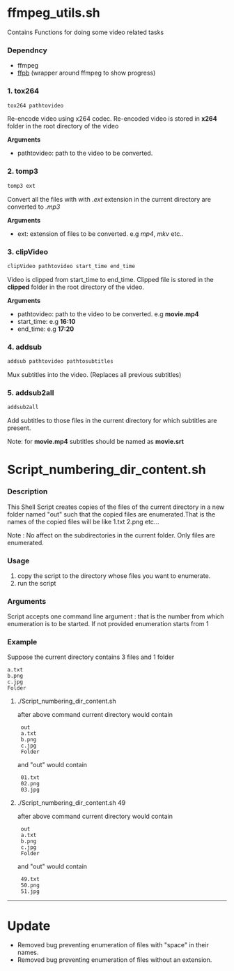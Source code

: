 # ffmpeg_utils.sh

Contains Functions for doing some video related tasks

### Dependncy
- ffmpeg
- [ffpb](https://github.com/althonos/ffpb) (wrapper around ffmpeg to show progress)

### 1. tox264

```bash
tox264 pathtovideo
```

Re-encode video using x264 codec. Re-encoded video is stored in **x264** folder in the root directory of the video

**Arguments**

- pathtovideo: path to the video to be converted.

### 2. tomp3

```bash
tomp3 ext
```

Convert all the files with with *.ext* extension in the current directory are converted to *.mp3*

**Arguments**

- ext: extension of files to be converted. e.g *mp4*, *mkv* etc..

### 3. clipVideo

```bash
clipVideo pathtovideo start_time end_time
```

Video is clipped from start_time to end_time. Clipped file is stored in the **clipped** folder in the root directory of the video.

**Arguments**

- pathtovideo: path to the video to be converted. e.g **movie.mp4**
- start_time: e.g **16:10**
- end_time: e.g **17:20**

### 4. addsub
```bash
addsub pathtovideo pathtosubtitles
```

Mux subtitles into the video. (Replaces all previous subtitles)

### 5. addsub2all

```bash
addsub2all
```

Add subtitles to those files in the current directory for which subtitles are present.

Note: for **movie.mp4** subtitles should be named as **movie.srt**

# Script_numbering_dir_content.sh

### Description

This Shell Script creates copies of the files of the current directory in a new folder named "out" such that the copied files are enumerated.That is the names of the copied files will be like 1.txt 2.png etc...

Note : No affect on the subdirectories in the current folder. Only files are 
	   enumerated.

### Usage
1. copy the script to the directory whose files you want to enumerate.
2. run the script

### Arguments
Script accepts one command line argument : that is the number from which enumeration is to be started. If not provided enumeration starts from 1

### Example
Suppose the current directory contains 3 files and 1 folder 
	
	a.txt 	
	b.png 	
	c.jpg 	
	Folder

1) ./Script_numbering_dir_content.sh 

	after above command current directory would contain
		
		out 	
		a.txt 	
		b.png 	
		c.jpg 	
		Folder

	and "out" would contain 
		
		01.txt 	
		02.png 	
		03.jpg  

2) ./Script_numbering_dir_content.sh 49

	after above command current directory would contain
		
		out 	
		a.txt 	
		b.png 	
		c.jpg 	
		Folder

	and "out" would contain 
	    
	    49.txt 	
	    50.png 	
	    51.jpg

___

# Update

- Removed bug preventing enumeration of files with "space" in their names.
- Removed bug preventing enumeration of files without an extension.

